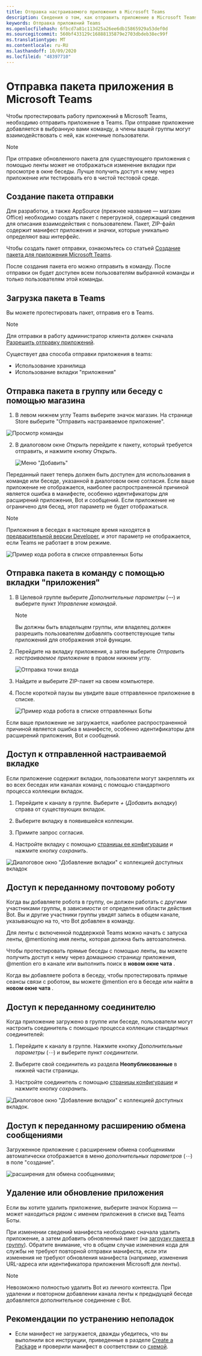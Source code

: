 ```yaml
---
title: Отправка настраиваемого приложения в Microsoft Teams
description: Сведения о том, как отправить приложение в Microsoft Teams
keywords: Отправка приложений Teams
ms.openlocfilehash: 6fbcd7a81c113d25a26ee6db15865929a53def0d
ms.sourcegitcommit: 560bf433129c16888135879e2703dbdeb38ec99f
ms.translationtype: MT
ms.contentlocale: ru-RU
ms.lasthandoff: 10/09/2020
ms.locfileid: "48397710"
---
```

# <a name="upload-an-app-package-to-microsoft-teams"></a>Отправка пакета приложения в Microsoft Teams

Чтобы протестировать работу приложений в Microsoft Teams, необходимо отправить приложение в Teams. При отправке приложение добавляется в выбранную вами команду, а члены вашей группы могут взаимодействовать с ней, как конечные пользователи.

> [!NOTE]
> При отправке обновленного пакета для существующего приложения с помощью ленты может не отображаться изменение вкладки при просмотре в окне беседы. Лучше получить доступ к нему через приложение или тестировать его в чистой тестовой среде.

## <a name="create-your-upload-package"></a>Создание пакета отправки

Для разработки, а также AppSource (прежнее название — магазин Office) необходимо создать пакет с перегрузкой, содержащий сведения для описания взаимодействия с пользователем. Пакет, ZIP-файл содержит манифест приложения и значки, которые уникально определяют ваш интерфейс.

Чтобы создать пакет отправки, ознакомьтесь со статьей [Создание пакета для приложения Microsoft Teams](../build-and-test/apps-package.md).

После создания пакета его можно отправить в команду. После отправки он будет доступен всем пользователям выбранной команды и только пользователям этой команды.

## <a name="load-your-package-into-teams"></a>Загрузка пакета в Teams

Вы можете протестировать пакет, отправив его в Teams.

> [!NOTE]
> Для отправки в работу администратор клиента должен сначала [Разрешить отправку приложений](/microsoftteams/admin-settings).

Существует два способа отправки приложения в teams:

* Использование хранилища
* Использование вкладки "приложения"

## <a name="upload-your-package-into-a-team-or-conversation-using-the-store"></a>Отправка пакета в группу или беседу с помощью магазина

1. В левом нижнем углу Teams выберите значок магазин. На странице Store выберите "Отправить настраиваемое приложение".

  ![Просмотр команды](../../assets/images/store-upload-a-custom-app2.png)

2. В диалоговом окне *Открыть* перейдите к пакету, который требуется отправить, и нажмите кнопку *Открыть*.

   ![Меню "Добавить"](../../assets/images/NewappAddmenudropdown.png)

Переданный пакет теперь должен быть доступен для использования в команде или беседе, указанной в диалоговом окне согласия. Если ваше приложение не отображается, наиболее распространенной причиной является ошибка в манифесте, особенно идентификаторы для расширений приложения, Bot и сообщений. Если приложение не ограничено для бесед, этот параметр не будет отображаться.

>[!NOTE]
> Приложения в беседах в настоящее время находятся в [предварительной версии Developer](../../resources/dev-preview/developer-preview-intro.md), и этот параметр не отображается, если Teams не работает в этом режиме.

![Пример кода робота в списке отправленных Боты](../../assets/images/botinlist.jpg)

## <a name="upload-your-package-into-a-team-using-the-apps-tab"></a>Отправка пакета в команду с помощью вкладки "приложения"

1. В Целевой группе выберите *Дополнительные параметры* (**&#8943;**) и выберите пункт *Управление командой*.

   > [!NOTE]
   > Вы должны быть владельцем группы, или владелец должен разрешить пользователям добавлять соответствующие типы приложений для отображения этой функции.

2. Перейдите на вкладку приложения, а затем выберите *Отправить настраиваемое приложение* в правом нижнем углу.

   ![Отправка точки входа](../../assets/images/UploadACustomApp.png)

3. Найдите и выберите ZIP-пакет на своем компьютере.

4. После короткой паузы вы увидите ваше отправленное приложение в списке.

   ![Пример кода робота в списке отправленных Боты](../../assets/images/botinlist.jpg)

Если ваше приложение не загружается, наиболее распространенной причиной является ошибка в манифесте, особенно идентификаторы для расширений приложения, Bot и сообщений.

## <a name="accessing-your-uploaded-configurable-tab"></a>Доступ к отправленной настраиваемой вкладке

Если приложение содержит вкладки, пользователи могут закреплять их во всех беседах или каналах команд с помощью стандартного процесса коллекции вкладок.

1. Перейдите к каналу в группе. Выберите *+* (*Добавить вкладку*) справа от существующих вкладок.

2. Выберите вкладку в появившейся коллекции.

3. Примите запрос согласия.

4. Настройте вкладку с помощью [страницы ее конфигурации](../../tabs/how-to/create-tab-pages/configuration-page.md) и нажмите кнопку *сохранить*.

  ![Диалоговое окно "Добавление вкладки" с коллекцией доступных вкладок](../../assets/images/tab_gallery.png)

## <a name="accessing-your-uploaded-bot"></a>Доступ к переданному почтовому роботу

Когда вы добавляете робота в группу, он должен работать с другими участниками группы, в зависимости от определения области действия Bot. Вы и другие участники группы увидят запись в общем канале, указывающую на то, что Bot добавлен в команду.

Для ленты с включенной поддержкой Teams можно начать с запуска ленты, @mentioning имя ленты, которая должна быть автозаполнена.

Чтобы протестировать прямые беседы с помощью ленты, вы можете получить доступ к нему через домашнюю страницу приложения, @mention его в канале или выполнить поиск в **новом окне чата** .

Когда вы добавляете робота в беседу, чтобы протестировать прямые сеансы связи с роботом, вы можете @mention его в беседе или найти в **новом окне чата** .

## <a name="accessing-your-uploaded-connector"></a>Доступ к переданному соединителю

Когда приложение загружено в группе или беседе, пользователи могут настроить соединитель с помощью процесса коллекции стандартных соединителей:

1. Перейдите к каналу в группе. Нажмите кнопку *Дополнительные параметры* (*&#8943;*) и выберите пункт *соединители*.

2. Выберите свой соединитель из раздела **Неопубликованные** в нижней части страницы.

3. Настройте соединитель с помощью [страницы конфигурации](../../webhooks-and-connectors/how-to/connectors-creating.md) и нажмите кнопку *сохранить*.

  ![Диалоговое окно "Добавление вкладки" с коллекцией доступных вкладок.](../../assets/images/connector_gallery.png)

## <a name="accessing-your-uploaded-messaging-extension"></a>Доступ к переданному расширению обмена сообщениями

Загруженное приложение с расширением обмена сообщениями автоматически отображается в меню *дополнительных параметров* (*&#8943;*) в поле "создание".

![расширения для обмена сообщениями;](../../assets/images/compose-extensions/cesampleapp.png)

## <a name="removing-or-updating-your-app"></a>Удаление или обновление приложения

Если вы хотите удалить приложение, выберите значок Корзина — может находиться рядом с именем приложения в списке вид Teams Боты.

При изменении сведений манифеста необходимо сначала удалить приложение, а затем добавить обновленный пакет (на [загрузку пакета в группу](#load-your-package-into-teams)). Обратите внимание, что в общем случае изменения кода для службы не требуют повторной отправки манифеста, если эти изменения не требуют обновления манифеста (например, изменения URL-адреса или идентификатора приложения Microsoft для ленты).

> [!NOTE]
> Невозможно полностью удалить Bot из личного контекста. При удалении и повторном добавлении канала ленты к предыдущей беседе добавляется дополнительное соединение с Bot.

## <a name="troubleshooting-notes"></a>Рекомендации по устранению неполадок

* Если манифест не загружается, дважды убедитесь, что вы выполнили все инструкции, приведенные в разделе [Create a Package](../../concepts/build-and-test/apps-package.md) и проверили манифест в соответствии со [схемой](../../resources/schema/manifest-schema.md).

